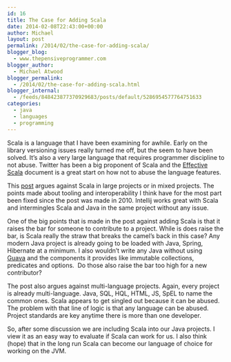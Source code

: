 ```yaml
---
id: 16
title: The Case for Adding Scala
date: 2014-02-08T22:43:00+00:00
author: Michael
layout: post
permalink: /2014/02/the-case-for-adding-scala/
blogger_blog:
  - www.thepensiveprogrammer.com
blogger_author:
  - Michael Atwood
blogger_permalink:
  - /2014/02/the-case-for-adding-scala.html
blogger_internal:
  - /feeds/848423877370929683/posts/default/5286954577764751633
categories:
  - java
  - languages
  - programming
---
```

Scala is a language that I have been examining for awhile. Early on the library versioning issues really turned me off, but the seem to have been solved. It&#8217;s also a very large language that requires programmer discipline to not abuse. Twitter has been a big proponent of Scala and the [Effective Scala](http://twitter.github.io/effectivescala/) document is a great start on how not to abuse the language features.

This [post](http://kirkwylie.blogspot.com/2011/01/scala-considered-harmful-for-large.html) argues against Scala in large projects or in mixed projects. The points made about tooling and interoperability I think have for the most part been fixed since the post was made in 2010. Intellij works great with Scala and intermingles Scala and Java in the same project without any issue.

One of the big points that is made in the post against adding Scala is that it raises the bar for someone to contribute to a project. While is does raise the bar, is Scala really the straw that breaks the camel&#8217;s back in this case? Any modern Java project is already going to be loaded with Java, Spring, Hibernate at a minimum. I also wouldn&#8217;t write any Java without using [Guava](https://code.google.com/p/guava-libraries/)&nbsp;and the components it provides like immutable collections, predicates and options. &nbsp;Do those also raise the bar too high for a new contributor?

The post also argues against multi-language projects. Again, every project is already multi-language. Java, SQL, HQL, HTML, JS, SpEL to name the common ones. Scala appears to get singled out because it can be abused. The problem with that line of logic is that any language can be abused. Project standards are key anytime there is more than one developer.

So, after some discussion we are including Scala into our Java projects. I view it as an easy way to evaluate if Scala can work for us. I also think (hope) that in the long run Scala can become our language of choice for working on the JVM.